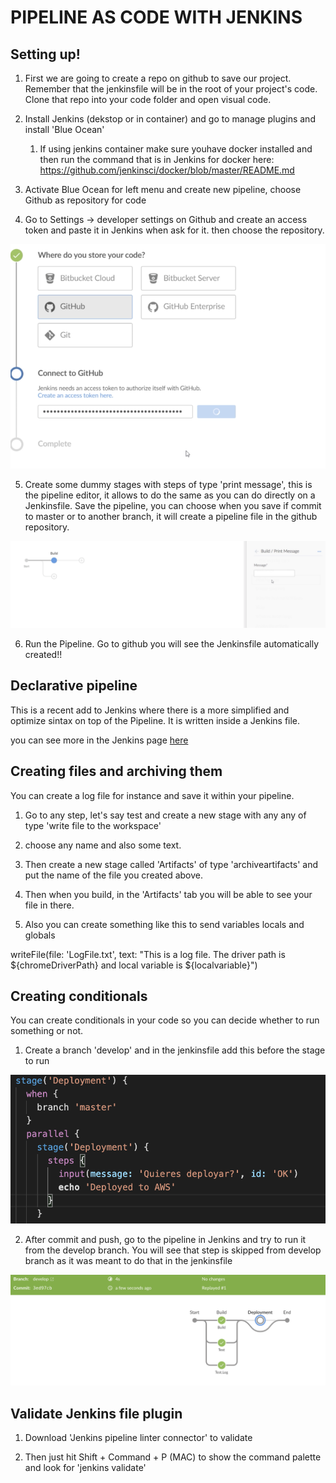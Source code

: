 PIPELINE AS CODE WITH JENKINS
===================

Setting up!
-----------

1. First we are going to create a repo on github to save our project. Remember that the jenkinsfile will be in the root of your project's code. Clone that repo into your code folder and open visual code.

2. Install Jenkins (dekstop or in container) and go to manage plugins and install 'Blue Ocean'
    1. If using jenkins container make sure youhave docker installed and then run the command that is in Jenkins for docker here: https://github.com/jenkinsci/docker/blob/master/README.md

3. Activate Blue Ocean for left menu and create new pipeline, choose Github as repository for code

4. Go to Settings -> developer settings on Github and create an access token and paste it in Jenkins when ask for it. then choose the repository.

![Connecting Github to pipeline](images/image1.png)

5. Create some dummy stages with steps of type 'print message', this is the pipeline editor, it allows to do the same as you can do directly on a Jenkinsfile. Save the pipeline, you can choose when you save if commit to master or to another branch, it will create a pipeline file in the github repository. 

![Connecting Github to pipeline](images/image2.png)

6. Run the Pipeline. Go to github you will see the Jenkinsfile automatically created!!

Declarative pipeline
--------------------

This is a recent add to Jenkins where there is a more simplified and optimize sintax on top of the Pipeline. It is written inside a Jenkins file. 

you can see more in the Jenkins page [here](https://www.jenkins.io/doc/book/pipeline/syntax/#:~:text=The%20basic%20statements%20and%20expressions,be%20on%20its%20own%20line.)

 Creating files and archiving them
---------------------------------

You can create a log file for instance and save it within your pipeline.

1. Go to any step, let's say test and create a new stage with any any of type 'write file to the workspace'

2. choose any name and also some text. 

3. Then create a new stage called 'Artifacts' of type 'archiveartifacts' and put the name of the file you created above. 

4. Then when you build, in the 'Artifacts' tab you will be able to see your file in there.

5. Also you can create something like this to send variables locals and globals

writeFile(file: 'LogFile.txt', text: "This is a log file. The driver path is ${chromeDriverPath} and local variable is ${localvariable}")

 Creating conditionals
---------------------------------
You can create conditionals in your code so you can decide whether to run something or not.

1. Create a branch 'develop' and in the jenkinsfile add this before the stage to run

![Conditionals](images/image4.png)

2. After commit and push, go to the pipeline in Jenkins and try to run it from the develop branch. You will see that step is skipped from develop branch as it was meant to do that in the jenkinsfile

![Skipping stages](images/image3.png)


 Validate Jenkins file plugin
---------------------------------

1. Download 'Jenkins pipeline linter connector' to validate 

2. Then just hit Shift + Command + P (MAC) to show the command palette and look for 'jenkins validate'
